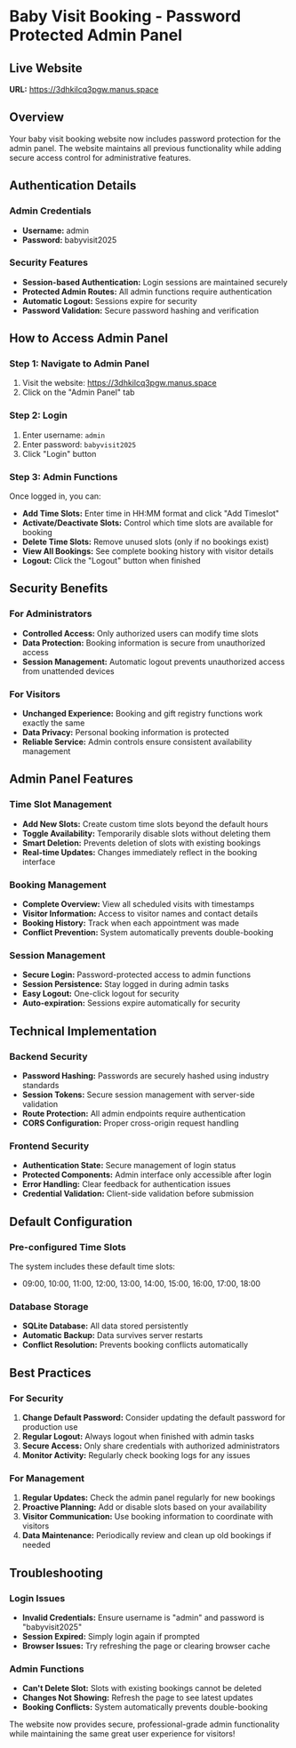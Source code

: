 # Baby Visit Booking - Password Protected Admin Panel

## Live Website
**URL:** https://3dhkilcq3pgw.manus.space

## Overview
Your baby visit booking website now includes password protection for the admin panel. The website maintains all previous functionality while adding secure access control for administrative features.

## Authentication Details

### Admin Credentials
- **Username:** admin
- **Password:** babyvisit2025

### Security Features
- **Session-based Authentication:** Login sessions are maintained securely
- **Protected Admin Routes:** All admin functions require authentication
- **Automatic Logout:** Sessions expire for security
- **Password Validation:** Secure password hashing and verification

## How to Access Admin Panel

### Step 1: Navigate to Admin Panel
1. Visit the website: https://3dhkilcq3pgw.manus.space
2. Click on the "Admin Panel" tab

### Step 2: Login
1. Enter username: `admin`
2. Enter password: `babyvisit2025`
3. Click "Login" button

### Step 3: Admin Functions
Once logged in, you can:
- **Add Time Slots:** Enter time in HH:MM format and click "Add Timeslot"
- **Activate/Deactivate Slots:** Control which time slots are available for booking
- **Delete Time Slots:** Remove unused slots (only if no bookings exist)
- **View All Bookings:** See complete booking history with visitor details
- **Logout:** Click the "Logout" button when finished

## Security Benefits

### For Administrators
- **Controlled Access:** Only authorized users can modify time slots
- **Data Protection:** Booking information is secure from unauthorized access
- **Session Management:** Automatic logout prevents unauthorized access from unattended devices

### For Visitors
- **Unchanged Experience:** Booking and gift registry functions work exactly the same
- **Data Privacy:** Personal booking information is protected
- **Reliable Service:** Admin controls ensure consistent availability management

## Admin Panel Features

### Time Slot Management
- **Add New Slots:** Create custom time slots beyond the default hours
- **Toggle Availability:** Temporarily disable slots without deleting them
- **Smart Deletion:** Prevents deletion of slots with existing bookings
- **Real-time Updates:** Changes immediately reflect in the booking interface

### Booking Management
- **Complete Overview:** View all scheduled visits with timestamps
- **Visitor Information:** Access to visitor names and contact details
- **Booking History:** Track when each appointment was made
- **Conflict Prevention:** System automatically prevents double-booking

### Session Management
- **Secure Login:** Password-protected access to admin functions
- **Session Persistence:** Stay logged in during admin tasks
- **Easy Logout:** One-click logout for security
- **Auto-expiration:** Sessions expire automatically for security

## Technical Implementation

### Backend Security
- **Password Hashing:** Passwords are securely hashed using industry standards
- **Session Tokens:** Secure session management with server-side validation
- **Route Protection:** All admin endpoints require authentication
- **CORS Configuration:** Proper cross-origin request handling

### Frontend Security
- **Authentication State:** Secure management of login status
- **Protected Components:** Admin interface only accessible after login
- **Error Handling:** Clear feedback for authentication issues
- **Credential Validation:** Client-side validation before submission

## Default Configuration

### Pre-configured Time Slots
The system includes these default time slots:
- 09:00, 10:00, 11:00, 12:00, 13:00, 14:00, 15:00, 16:00, 17:00, 18:00

### Database Storage
- **SQLite Database:** All data stored persistently
- **Automatic Backup:** Data survives server restarts
- **Conflict Resolution:** Prevents booking conflicts automatically

## Best Practices

### For Security
1. **Change Default Password:** Consider updating the default password for production use
2. **Regular Logout:** Always logout when finished with admin tasks
3. **Secure Access:** Only share credentials with authorized administrators
4. **Monitor Activity:** Regularly check booking logs for any issues

### For Management
1. **Regular Updates:** Check the admin panel regularly for new bookings
2. **Proactive Planning:** Add or disable slots based on your availability
3. **Visitor Communication:** Use booking information to coordinate with visitors
4. **Data Maintenance:** Periodically review and clean up old bookings if needed

## Troubleshooting

### Login Issues
- **Invalid Credentials:** Ensure username is "admin" and password is "babyvisit2025"
- **Session Expired:** Simply login again if prompted
- **Browser Issues:** Try refreshing the page or clearing browser cache

### Admin Functions
- **Can't Delete Slot:** Slots with existing bookings cannot be deleted
- **Changes Not Showing:** Refresh the page to see latest updates
- **Booking Conflicts:** System automatically prevents double-booking

The website now provides secure, professional-grade admin functionality while maintaining the same great user experience for visitors!

